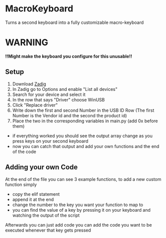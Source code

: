 # MacroKeyboard #

Turns a second keyboard into a fully customizable macro-keyboard

# **WARNING** #

**!!Might make the keyboard you configure for this unusable!!**

## Setup ##

1. Download [Zadig](https://zadig.akeo.ie/)
2. In Zadig go to Options and enable "List all devices"
3. Search for your device and select it
4. In the row that says "Driver" choose WinUSB
5. Click "Replace driver"
6. Write down the first and second Number in the USB ID Row (The first Number is the Vendor id and the second the product id)
7. Place the two in the corresponding variables in main.py (add 0x before them)

- if everything worked you should see the output array change as you press keys on your second keyboard
- now you can catch that output and add your own functions and the end of the code

## Adding your own Code ##

At the end of the file you can see 3 example functions, to add a new custom function simply 
- copy the elif statement
- append it at the end 
- change the number to the key you want your function to map to
- you can find the value of a key by pressing it on your keyboard and watching the output of the script

Afterwards you can just add code you can add the code you want to be executed whenever that key gets pressed




